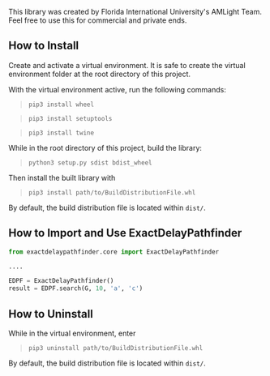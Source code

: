 This library was created by Florida International University's AMLight Team. Feel free to use this for commercial and private ends.

## How to Install

Create and activate a virtual environment. It is safe to create the virtual environment folder at the root directory of this project.

With the virtual environment active, run the following commands:
> `pip3 install wheel`

> `pip3 install setuptools`

> `pip3 install twine`

While in the root directory of this project, build the library:
> `python3 setup.py sdist bdist_wheel`

Then install the built library with
> `pip3 install path/to/BuildDistributionFile.whl`

By default, the build distribution file is located within `dist/`.

## How to Import and Use ExactDelayPathfinder

```python
from exactdelaypathfinder.core import ExactDelayPathfinder

....

EDPF = ExactDelayPathfinder()
result = EDPF.search(G, 10, 'a', 'c')
```

## How to Uninstall

While in the virtual environment, enter
> `pip3 uninstall path/to/BuildDistributionFile.whl`

By default, the build distribution file is located within `dist/`.